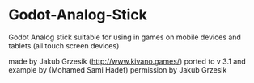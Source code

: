 # Godot-Analog-Stick
Godot Analog stick suitable for using in games on mobile devices and tablets (all touch screen devices)

made by Jakub Grzesik (http://www.kivano.games/)
ported to v 3.1 and example by (Mohamed Sami Hadef)
permission by Jakub Grzesik
